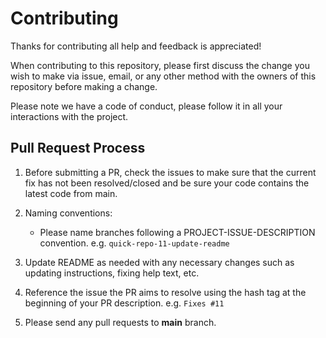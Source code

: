 # Contributing

Thanks for contributing all help and feedback is appreciated!

When contributing to this repository, please first discuss the change you wish to make via issue,
email, or any other method with the owners of this repository before making a change. 

Please note we have a code of conduct, please follow it in all your interactions with the project.

## Pull Request Process

1.  Before submitting a PR, check the issues to make sure that the current fix has not been resolved/closed and be sure your code contains the latest code from main.
2.  Naming conventions:

    - Please name branches following a PROJECT-ISSUE-DESCRIPTION convention. e.g. `quick-repo-11-update-readme` 

3.  Update README as needed with any necessary changes such as updating instructions, fixing help text, etc.
4.  Reference the issue the PR aims to resolve using the hash tag at the beginning of your PR description. e.g. `Fixes #11`
5.  Please send any pull requests to **main** branch.